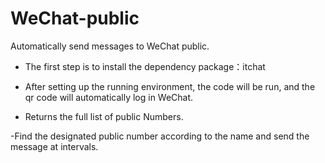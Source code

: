 # WeChat-public
Automatically send messages to WeChat public.

- The first step is to install the dependency package：itchat

- After setting up the running environment, the code will be run, and the qr code will automatically log in WeChat.

- Returns the full list of public Numbers.

-Find the designated public number according to the name and send the message at intervals.

